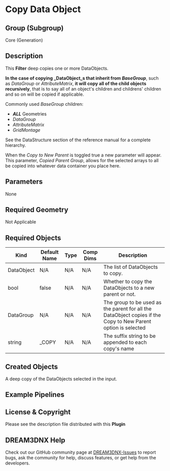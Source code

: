 # Copy Data Object

## Group (Subgroup)

Core (Generation)

## Description

This **Filter** deep copies one or more DataObjects.

**In the case of copying _DataObject_s that inherit from _BaseGroup_**, such as _DataGroup_ or _AttributeMatrix_, **it will copy all of the child objects recursively**, that is to say all of an object's children and childrens' children and so on will be copied if applicable.

Commonly used _BaseGroup_ children:

- **_ALL_** Geometries
- _DataGroup_
- _AttributeMatrix_
- _GridMontage_

See the DataStructure section of the reference manual for a complete hierarchy.

When the _Copy to New Parent_ is toggled true a new parameter will appear. This parameter, _Copied Parent Group_, allows for the selected arrays to all be copied into whatever data container you place here.

## Parameters

None

## Required Geometry

Not Applicable

## Required Objects

| Kind                      | Default Name | Type     | Comp Dims | Description                                 |
|---------------------------|--------------|----------|--------|---------------------------------------------|
| DataObject | N/A | N/A | N/A | The list of DataObjects to copy. |
| bool | false | N/A | N/A | Whether to copy the DataObjects to a new parent or not. |
| DataGroup | N/A | N/A | N/A | The group to be used as the parent for all the DataObject copies if the Copy to New Parent option is selected |
| string | _COPY | N/A | N/A | The suffix string to be appended to each copy's name |

## Created Objects

A deep copy of the DataObjects selected in the input.

## Example Pipelines

## License & Copyright

Please see the description file distributed with this **Plugin**

## DREAM3DNX Help

Check out our GitHub community page at [DREAM3DNX-Issues](https://github.com/BlueQuartzSoftware/DREAM3DNX-Issues) to report bugs, ask the community for help, discuss features, or get help from the developers.
